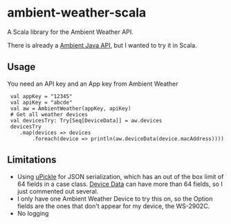 # ambient-weather-scala

A Scala library for the Ambient Weather API.

There is already a [Ambient Java API](https://github.com/rsv-code/ambient-weather-java), but I wanted to try it in Scala.

## Usage

You need an API key and an App key from Ambient Weather
```
 val appKey = "12345"
 val apiKey = "abcde"
 val aw = AmbientWeather(appKey, apiKey)
 # Get all weather devices
 val devicesTry: Try[Seq[DeviceData]] = aw.devices
 devicesTry
    .map(devices => devices
        .foreach(device => println(aw.deviceData(device.macAddress))))
```

## Limitations

* Using [uPickle](https://github.com/lihaoyi/upickle) for JSON serialization, which has an out of the box limit of 64 fields in a 
case class. [Device Data](https://github.com/ambient-weather/api-docs/wiki/Device-Data-Specs) can have more than 64 fields, so I just
  commented out several.
* I only have one Ambient Weather Device to try this on, so the Option fields are the ones that don't appear for my device, the
WS-2902C.
* No logging